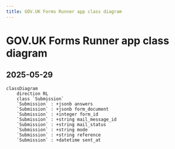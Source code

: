 ```yaml
---
title: GOV.UK Forms Runner app class diagram
---
```


# GOV.UK Forms Runner app class diagram
## 2025-05-29

```mermaid
classDiagram
	direction RL
	class `Submission`
	`Submission` : +jsonb answers
	`Submission` : +jsonb form_document
	`Submission` : +integer form_id
	`Submission` : +string mail_message_id
	`Submission` : +string mail_status
	`Submission` : +string mode
	`Submission` : +string reference
	`Submission` : +datetime sent_at
  ```
